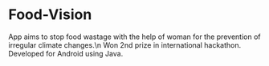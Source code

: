 # Food-Vision
App aims to stop food wastage with the help of woman for the prevention of irregular climate changes.\n
Won 2nd prize in international hackathon.
Developed for Android using Java.
